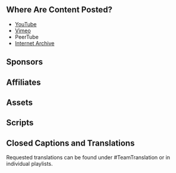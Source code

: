 ## Where Are Content Posted?
- [YouTube](https://www.youtube.com/@rikaklassen)
- [Vimeo](https://vimeo.com/rikaklassen)
- PeerTube
- [Internet Archive](https://archive.org/details/@rika_klassen)
## Sponsors
## Affiliates
## Assets
## Scripts
## Closed Captions and Translations
Requested translations can be found under #TeamTranslation or in individual playlists.
